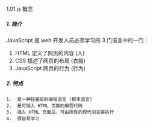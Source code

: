 1.01 js 概念


##### 1. 简介
JavaScript 是 web 开发人员必须学习的 3 门语言中的一门：
1. HTML 定义了网页的内容  (人)
2. CSS  描述了网页的布局  (衣服)
3. JavaScript 网页的行为 (行为)


##### 2. 特点
```
1.  是一种轻量级的编程语言 (脚本语言)
2.  是可插入 HTML 页面的编程代码
3.  插入 HTML 页面后，可由所有的现代浏览器执行
4.  很容易学习
```

